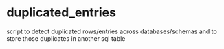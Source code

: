 # duplicated_entries
script to detect duplicated rows/entries across databases/schemas and to store those duplicates in another sql table
